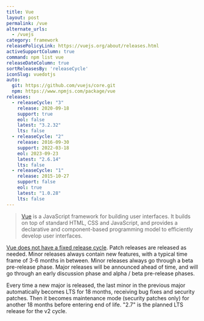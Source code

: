 ```yaml
---
title: Vue
layout: post
permalink: /vue
alternate_urls:
  - /vuejs
category: framework
releasePolicyLink: https://vuejs.org/about/releases.html
activeSupportColumn: true
command: npm list vue
releaseDateColumn: true
sortReleasesBy: 'releaseCycle'
iconSlug: vuedotjs
auto:
  git: https://github.com/vuejs/core.git
  npm: https://www.npmjs.com/package/vue
releases:
  - releaseCycle: "3"
    release: 2020-09-18
    support: true
    eol: false
    latest: "3.2.32"
    lts: false
  - releaseCycle: "2"
    release: 2016-09-30
    support: 2022-03-18
    eol: 2023-09-23 
    latest: "2.6.14"
    lts: false 
  - releaseCycle: "1"
    release: 2015-10-27
    support: false
    eol: true
    latest: "1.0.28"
    lts: false
---
```


> [Vue](https://vuejs.org/) is a JavaScript framework for building user interfaces. It builds on top of standard HTML, CSS and JavaScript, and provides a declarative and component-based programming model to efficiently develop user interfaces.

[Vue does not have a fixed release cycle](https://vuejs.org/about/releases.html). Patch releases are released as needed. Minor releases always contain new features, with a typical time frame of 3-6 months in between. Minor releases always go through a beta pre-release phase. Major releases will be announced ahead of time, and will go through an early discussion phase and alpha / beta pre-release phases.

Every time a new major is released, the last minor in the previous major automatically becomes LTS for 18 months, receiving bug fixes and security patches. Then it becomes maintenance mode (security patches only) for another 18 months before entering end of life. "2.7" is the planned LTS release for the v2 cycle.
